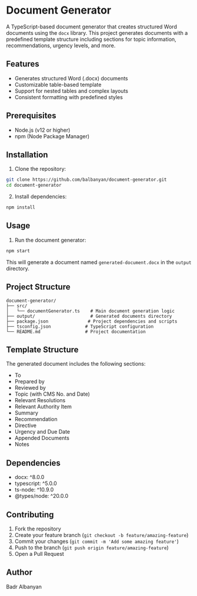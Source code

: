 # Document Generator

A TypeScript-based document generator that creates structured Word documents using the `docx` library. This project generates documents with a predefined template structure including sections for topic information, recommendations, urgency levels, and more.

## Features

- Generates structured Word (.docx) documents
- Customizable table-based template
- Support for nested tables and complex layouts
- Consistent formatting with predefined styles

## Prerequisites

- Node.js (v12 or higher)
- npm (Node Package Manager)

## Installation

1. Clone the repository:
```bash
git clone https://github.com/balbanyan/document-generator.git
cd document-generator
```

2. Install dependencies:
```bash
npm install
```

## Usage

1. Run the document generator:
```bash
npm start
```

This will generate a document named `generated-document.docx` in the `output` directory.

## Project Structure

```
document-generator/
├── src/
│   └── documentGenerator.ts    # Main document generation logic
├── output/                     # Generated documents directory
├── package.json               # Project dependencies and scripts
├── tsconfig.json             # TypeScript configuration
└── README.md                 # Project documentation
```

## Template Structure

The generated document includes the following sections:
- To
- Prepared by
- Reviewed by
- Topic (with CMS No. and Date)
- Relevant Resolutions
- Relevant Authority Item
- Summary
- Recommendation
- Directive
- Urgency and Due Date
- Appended Documents
- Notes

## Dependencies

- docx: ^8.0.0
- typescript: ^5.0.0
- ts-node: ^10.9.0
- @types/node: ^20.0.0

## Contributing

1. Fork the repository
2. Create your feature branch (`git checkout -b feature/amazing-feature`)
3. Commit your changes (`git commit -m 'Add some amazing feature'`)
4. Push to the branch (`git push origin feature/amazing-feature`)
5. Open a Pull Request

## Author

Badr Albanyan 